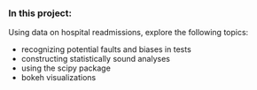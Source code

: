 ### In this project:

Using data on hospital readmissions, explore the following topics:

* recognizing potential faults and biases in tests
* constructing statistically sound analyses
* using the scipy package
* bokeh visualizations